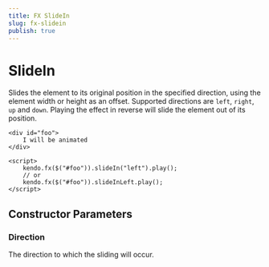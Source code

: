 ```yaml
---
title: FX SlideIn
slug: fx-slidein
publish: true
---
```


# SlideIn

Slides the element to its original position in the specified direction, using the element width or height as an offset.
Supported directions are `left`, `right`, `up` and `down`.
Playing the effect in reverse will slide the element out of its position.

    <div id="foo">
        I will be animated
    </div>

    <script>
        kendo.fx($("#foo")).slideIn("left").play();
        // or
        kendo.fx($("#foo")).slideInLeft.play();
    </script>

## Constructor Parameters

### Direction

The direction to which the sliding will occur.
